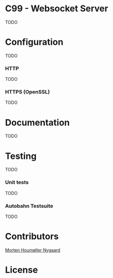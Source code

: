# C99 - Websocket Server

TODO

# Configuration

TODO

### HTTP

TODO

### HTTPS (OpenSSL)

TODO

# Documentation

TODO

# Testing

TODO

### Unit tests

TODO

### Autobahn Testsuite

TODO

# Contributors

[Morten Houmøller Nygaard](https://github.com/mortzdk/)

# License
